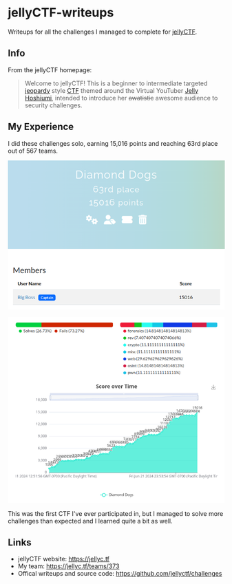 # jellyCTF-writeups

Writeups for all the challenges I managed to complete for [jellyCTF](https://jellyc.tf).

## Info

From the jellyCTF homepage:

> Welcome to jellyCTF! This is a beginner to intermediate targeted [jeopardy](https://ctftime.org/ctf-wtf/) style [CTF](https://en.wikipedia.org/wiki/Capture_the_flag_(cybersecurity)) themed around the Virtual YouTuber [Jelly Hoshiumi](https://www.youtube.com/@JellyHoshiumi), intended to introduce her ~~awatistic~~ awesome audience to security challenges.

## My Experience

I did these challenges solo, earning 15,016 points and reaching 63rd place out of 567 teams.

![my team](./images/team.png "my team")

![my score](./images/score.png "my score")

This was the first CTF I've ever participated in, but I managed to solve more challenges than expected and I learned quite a bit as well.

## Links

- jellyCTF website: https://jellyc.tf
- My team: https://jellyc.tf/teams/373
- Offical writeups and source code: https://github.com/jellyctf/challenges